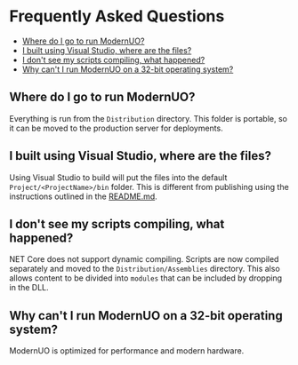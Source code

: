 # Frequently Asked Questions
- [Where do I go to run ModernUO?](#where-do-i-go-to-run-modernuo-)
- [I built using Visual Studio, where are the files?](#i-built-using-visual-studio--where-are-the-files-)
- [I don't see my scripts compiling, what happened?](#i-don-t-see-my-scripts-compiling--what-happened-)
- [Why can't I run ModernUO on a 32-bit operating system?](#why-can-t-i-run-modernuo-on-a-32-bit-operating-system-)

## Where do I go to run ModernUO?
Everything is run from the `Distribution` directory.
This folder is portable, so it can be moved to the production server for deployments.

## I built using Visual Studio, where are the files?
Using Visual Studio to build will put the files into the default `Project/<ProjectName>/bin` folder. This is different from publishing using the instructions outlined in the [README.md](/README.md).

## I don't see my scripts compiling, what happened?
NET Core does not support dynamic compiling. Scripts are now compiled separately and moved to the `Distribution/Assemblies` directory.
This also allows content to be divided into `modules` that can be included by dropping in the DLL.

## Why can't I run ModernUO on a 32-bit operating system?
ModernUO is optimized for performance and modern hardware.

